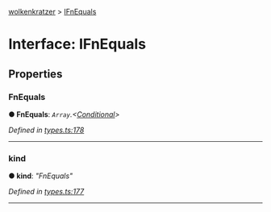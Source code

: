 [wolkenkratzer](../README.md) > [IFnEquals](../interfaces/ifnequals.md)



# Interface: IFnEquals


## Properties
<a id="fnequals"></a>

###  FnEquals

**●  FnEquals**:  *`Array`.<[Conditional](../#conditional)>* 

*Defined in [types.ts:178](https://github.com/arminhammer/wolkenkratzer/blob/a25dcce/src/types.ts#L178)*





___

<a id="kind"></a>

###  kind

**●  kind**:  *"FnEquals"* 

*Defined in [types.ts:177](https://github.com/arminhammer/wolkenkratzer/blob/a25dcce/src/types.ts#L177)*





___



